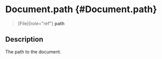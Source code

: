 Document.path {#Document.path}
=============

> [File]{role="ref"} **path**

Description
-----------

The path to the document.
